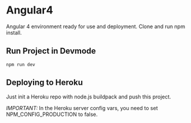 # Angular4

Angular 4 environment ready for use and deployment.
Clone and run npm install.

## Run Project in Devmode

~~~
npm run dev
~~~

## Deploying to Heroku

Just init a Heroku repo with node.js buildpack and push this project.

*IMPORTANT:* In the Heroku server config vars, you need to set NPM_CONFIG_PRODUCTION to false.

<!-- This project was generated with [angular-cli](https://github.com/angular/angular-cli)

## Development server
Run `ng serve` for a dev server. Navigate to `http://localhost:4200/`. The app will automatically reload if you change any of the source files.

## Code scaffolding

Run `ng generate component component-name` to generate a new component. You can also use `ng generate directive/pipe/service/class/module`.

## Build

Run `ng build` to build the project. The build artifacts will be stored in the `dist/` directory. Use the `-prod` flag for a production build.

## Running unit tests

Run `ng test` to execute the unit tests via [Karma](https://karma-runner.github.io).

## Running end-to-end tests

Run `ng e2e` to execute the end-to-end tests via [Protractor](http://www.protractortest.org/).
Before running the tests make sure you are serving the app via `ng serve`.

## Deploying to GitHub Pages

Run `ng github-pages:deploy` to deploy to GitHub Pages.

## Further help

To get more help on the `angular-cli` use `ng help` or go check out the [Angular-CLI README](https://github.com/angular/angular-cli/blob/master/README.md).

- Nao ha possibilidade de se cadastrar diretamente. Medicos so podem se cadastrar via indicação. Se ja for cadastrado, ele ganha mais um "ponto". -->
